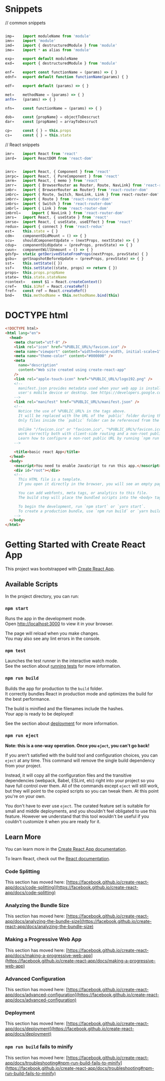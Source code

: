 # Snippets

// common snippets

```js

imp→ 	import moduleName from 'module'
imn→ 	import 'module'
imd→ 	import { destructuredModule } from 'module'
ime→ 	import * as alias from 'module'

exp→ 	export default moduleName
exd→ 	export { destructuredModule } from 'module'

enf→ 	export const functionName = (params) => { }
ednf→ 	export default function functionName(params) { }

edf→ 	export default (params) => { }

met→ 	methodName = (params) => { }
anfn→ 	(params) => { }

nfn→ 	const functionName = (params) => { }

dob→ 	const {propName} = objectToDescruct
dar→ 	const [propName] = arrayToDescruct

cp→ 	const { } = this.props
cs→ 	const { } = this.state
```

// React snippets

```js
imr→ 	import React from 'react'
imrd→ 	import ReactDOM from 'react-dom'


imrc→ 	import React, { Component } from 'react'
imrpc→ 	import React, { PureComponent } from 'react'
imrm→ 	import React, { memo } from 'react'
imrr→ 	import { BrowserRouter as Router, Route, NavLink} from 'react-router-dom'
imbr→ 	import { BrowserRouter as Router} from 'react-router-dom'
imbrc→ 	import { Route, Switch, NavLink, Link } from react-router-dom'
imbrr→ 	import { Route } from 'react-router-dom'
imbrs→ 	import { Switch } from 'react-router-dom'
imbrl→ 	import { Link } from 'react-router-dom'
imbrnl→ 	import { NavLink } from 'react-router-dom'
imrs→ 	import React, { useState } from 'react'
imrse→ 	import React, { useState, useEffect } from 'react'
redux→ 	import { connect } from 'react-redux'
est→ 	this.state = { }
cdm→ 	componentDidMount = () => { }
scu→ 	shouldComponentUpdate = (nextProps, nextState) => { }
cdup→ 	componentDidUpdate = (prevProps, prevState) => { }
cwun→ 	componentWillUnmount = () => { }
gdsfp→ 	static getDerivedStateFromProps(nextProps, prevState) { }
gsbu→ 	getSnapshotBeforeUpdate = (prevProps, prevState) => { }
sst→ 	this.setState({ })
ssf→ 	this.setState((state, props) => return { })
props→ 	this.props.propName
state→ 	this.state.stateName
rcontext→ 	const $1 = React.createContext()
cref→ 	this.$1Ref = React.createRef()
fref→ 	const ref = React.createRef()
bnd→ 	this.methodName = this.methodName.bind(this)
```

# DOCTYPE html

```html
<!DOCTYPE html>
<html lang="en">
  <head>
    <meta charset="utf-8" />
    <link rel="icon" href="%PUBLIC_URL%/favicon.ico" />
    <meta name="viewport" content="width=device-width, initial-scale=1" />
    <meta name="theme-color" content="#000000" />
    <meta
      name="description"
      content="Web site created using create-react-app"
    />
    <link rel="apple-touch-icon" href="%PUBLIC_URL%/logo192.png" />
    <!--
      manifest.json provides metadata used when your web app is installed on a
      user's mobile device or desktop. See https://developers.google.com/web/fundamentals/web-app-manifest/
    -->
    <link rel="manifest" href="%PUBLIC_URL%/manifest.json" />
    <!--
      Notice the use of %PUBLIC_URL% in the tags above.
      It will be replaced with the URL of the `public` folder during the build.
      Only files inside the `public` folder can be referenced from the HTML.

      Unlike "/favicon.ico" or "favicon.ico", "%PUBLIC_URL%/favicon.ico" will
      work correctly both with client-side routing and a non-root public URL.
      Learn how to configure a non-root public URL by running `npm run build`.
    -->

    <title>basic react App</title>
  </head>
  <body>
    <noscript>You need to enable JavaScript to run this app.</noscript>
    <div id="root"></div>
    <!--
      This HTML file is a template.
      If you open it directly in the browser, you will see an empty page.

      You can add webfonts, meta tags, or analytics to this file.
      The build step will place the bundled scripts into the <body> tag.

      To begin the development, run `npm start` or `yarn start`.
      To create a production bundle, use `npm run build` or `yarn build`.
    -->
  </body>
</html>
```

# Getting Started with Create React App

This project was bootstrapped with [Create React App](https://github.com/facebook/create-react-app).

## Available Scripts

In the project directory, you can run:

### `npm start`

Runs the app in the development mode.\
Open [http://localhost:3000](http://localhost:3000) to view it in your browser.

The page will reload when you make changes.\
You may also see any lint errors in the console.

### `npm test`

Launches the test runner in the interactive watch mode.\
See the section about [running tests](https://facebook.github.io/create-react-app/docs/running-tests) for more information.

### `npm run build`

Builds the app for production to the `build` folder.\
It correctly bundles React in production mode and optimizes the build for the best performance.

The build is minified and the filenames include the hashes.\
Your app is ready to be deployed!

See the section about [deployment](https://facebook.github.io/create-react-app/docs/deployment) for more information.

### `npm run eject`

**Note: this is a one-way operation. Once you `eject`, you can't go back!**

If you aren't satisfied with the build tool and configuration choices, you can `eject` at any time. This command will remove the single build dependency from your project.

Instead, it will copy all the configuration files and the transitive dependencies (webpack, Babel, ESLint, etc) right into your project so you have full control over them. All of the commands except `eject` will still work, but they will point to the copied scripts so you can tweak them. At this point you're on your own.

You don't have to ever use `eject`. The curated feature set is suitable for small and middle deployments, and you shouldn't feel obligated to use this feature. However we understand that this tool wouldn't be useful if you couldn't customize it when you are ready for it.

## Learn More

You can learn more in the [Create React App documentation](https://facebook.github.io/create-react-app/docs/getting-started).

To learn React, check out the [React documentation](https://reactjs.org/).

### Code Splitting

This section has moved here: [https://facebook.github.io/create-react-app/docs/code-splitting](https://facebook.github.io/create-react-app/docs/code-splitting)

### Analyzing the Bundle Size

This section has moved here: [https://facebook.github.io/create-react-app/docs/analyzing-the-bundle-size](https://facebook.github.io/create-react-app/docs/analyzing-the-bundle-size)

### Making a Progressive Web App

This section has moved here: [https://facebook.github.io/create-react-app/docs/making-a-progressive-web-app](https://facebook.github.io/create-react-app/docs/making-a-progressive-web-app)

### Advanced Configuration

This section has moved here: [https://facebook.github.io/create-react-app/docs/advanced-configuration](https://facebook.github.io/create-react-app/docs/advanced-configuration)

### Deployment

This section has moved here: [https://facebook.github.io/create-react-app/docs/deployment](https://facebook.github.io/create-react-app/docs/deployment)

### `npm run build` fails to minify

This section has moved here: [https://facebook.github.io/create-react-app/docs/troubleshooting#npm-run-build-fails-to-minify](https://facebook.github.io/create-react-app/docs/troubleshooting#npm-run-build-fails-to-minify)
